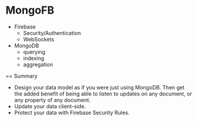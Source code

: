 MongoFB
=======

  - Firebase
    - Security/Authentication
    - WebSockets
  - MongoDB
    - querying
    - indexing
    - aggregation

== 
Summary

 - Design your data model as if you were just using MongoDB.  Then get the added benefit of being able to listen to updates on any document, or any property
of any document.
 - Update your data client-side.
 - Protect your data with Firebase Security Rules.
